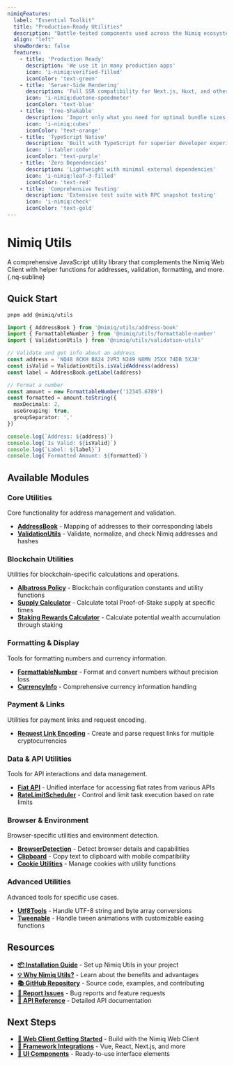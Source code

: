 ```yaml
---
nimiqFeatures:
  label: "Essential Toolkit"
  title: "Production-Ready Utilities"
  description: "Battle-tested components used across the Nimiq ecosystem, from the official wallet to third-party integrations."
  align: "left"
  showBorders: false
  features:
    - title: 'Production Ready'
      description: 'We use it in many production apps'
      icon: 'i-nimiq:verified-filled'
      iconColor: 'text-green'
    - title: 'Server-Side Rendering'
      description: 'Full SSR compatibility for Next.js, Nuxt, and other frameworks'
      icon: 'i-nimiq:duotone-speedmeter'
      iconColor: 'text-blue'
    - title: 'Tree-Shakable'
      description: 'Import only what you need for optimal bundle sizes'
      icon: 'i-nimiq:cubes'
      iconColor: 'text-orange'
    - title: 'TypeScript Native'
      description: 'Built with TypeScript for superior developer experience'
      icon: 'i-tabler:code'
      iconColor: 'text-purple'
    - title: 'Zero Dependencies'
      description: 'Lightweight with minimal external dependencies'
      icon: 'i-nimiq:leaf-3-filled'
      iconColor: 'text-red'
    - title: 'Comprehensive Testing'
      description: 'Extensive test suite with RPC snapshot testing'
      icon: 'i-nimiq:check'
      iconColor: 'text-gold'
---
```


<script setup lang="ts">
  import NimiqFeatures from '../.vitepress/theme/components/NimiqFeatures.vue'
  </script>

# Nimiq Utils

A comprehensive JavaScript utility library that complements the Nimiq Web Client with helper functions for addresses, validation, formatting, and more. {.nq-subline}

<NimiqFeatures v-bind="$frontmatter.nimiqFeatures" />

## Quick Start

```bash
pnpm add @nimiq/utils
```

```typescript
import { AddressBook } from '@nimiq/utils/address-book'
import { FormattableNumber } from '@nimiq/utils/formattable-number'
import { ValidationUtils } from '@nimiq/utils/validation-utils'

// Validate and get info about an address
const address = 'NQ48 8CKH BA24 2VR3 N249 N8MN J5XX 74DB 5XJ8'
const isValid = ValidationUtils.isValidAddress(address)
const label = AddressBook.getLabel(address)

// Format a number
const amount = new FormattableNumber('12345.6789')
const formatted = amount.toString({
  maxDecimals: 2,
  useGrouping: true,
  groupSeparator: ','
})

console.log(`Address: ${address}`)
console.log(`Is Valid: ${isValid}`)
console.log(`Label: ${label}`)
console.log(`Formatted Amount: ${formatted}`)
```

## Available Modules

### Core Utilities

Core functionality for address management and validation.

- **[AddressBook](./address-book)** - Mapping of addresses to their corresponding labels
- **[ValidationUtils](./validation-utils)** - Validate, normalize, and check Nimiq addresses and hashes

### Blockchain Utilities

Utilities for blockchain-specific calculations and operations.

- **[Albatross Policy](./albatross-policy)** - Blockchain configuration constants and utility functions
- **[Supply Calculator](./supply-calculator)** - Calculate total Proof-of-Stake supply at specific times
- **[Staking Rewards Calculator](./staking-rewards-calculator)** - Calculate potential wealth accumulation through staking

### Formatting & Display

Tools for formatting numbers and currency information.

- **[FormattableNumber](./formattable-number)** - Format and convert numbers without precision loss
- **[CurrencyInfo](./currency-info)** - Comprehensive currency information handling

### Payment & Links

Utilities for payment links and request encoding.

- **[Request Link Encoding](./request-link-encoding)** - Create and parse request links for multiple cryptocurrencies

### Data & API Utilities

Tools for API interactions and data management.

- **[Fiat API](./fiat-api)** - Unified interface for accessing fiat rates from various APIs
- **[RateLimitScheduler](./rate-limit-scheduler)** - Control and limit task execution based on rate limits

### Browser & Environment

Browser-specific utilities and environment detection.

- **[BrowserDetection](./browser-detection)** - Detect browser details and capabilities
- **[Clipboard](./clipboard)** - Copy text to clipboard with mobile compatibility
- **[Cookie Utilities](./cookie-utilities)** - Manage cookies with utility functions

### Advanced Utilities

Advanced tools for specific use cases.

- **[Utf8Tools](./utf8-tools)** - Handle UTF-8 string and byte array conversions
- **[Tweenable](./tweenable)** - Handle tween animations with customizable easing functions

## Resources

- **[📦 Installation Guide](./installation)** - Set up Nimiq Utils in your project
- **[💡 Why Nimiq Utils?](./why)** - Learn about the benefits and advantages
- **[📚 GitHub Repository](https://github.com/nimiq/nimiq-utils)** - Source code, examples, and contributing
- **[🐛 Report Issues](https://github.com/nimiq/nimiq-utils/issues)** - Bug reports and feature requests
- **[📖 API Reference](https://github.com/nimiq/nimiq-utils/tree/master/docs)** - Detailed API documentation

## Next Steps

- **[🚀 Web Client Getting Started](/web-client/getting-started)** - Build with the Nimiq Web Client
- **[🔧 Framework Integrations](/web-client/integrations/)** - Vue, React, Next.js, and more
- **[🎨 UI Components](https://onmax.github.io/nimiq-ui/)** - Ready-to-use interface elements
